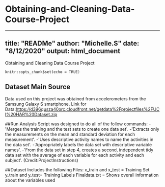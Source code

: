 # Obtaining-and-Cleaning-Data-Course-Project
---
title: "READMe"
author: "Michelle.S"
date: "8/12/2020"
output: html_document
---
Obtaining and Cleaning Data Course Project
```{r setup, include=FALSE}
knitr::opts_chunk$set(echo = TRUE)
```

## Dataset Main Source
Data used on this project was obtained from accelerometers from the Samsung Galaxy S smartphone.
Link for Data:https://d396qusza40orc.cloudfront.net/getdata%2Fprojectfiles%2FUCI%20HAR%20Dataset.zip

##Run Analysis Script was designed to do all of the follow commands:
-'Merges the training and the test sets to create one data set'.
-'Extracts only the measurements on the mean and standard deviation for each measurement'.
-'Uses descriptive activity names to name the activities in the data set'.
-'Appropriately labels the data set with descriptive variable names'.
-'From the data set in step 4, creates a second, independent tidy data set with the average of each variable for each activity and each subject'. (Credit:ProjectInstructions)

##Dataset Includes the following Files:
x_train and x_test = Training Set
y_train and y_test= Training Labels
Finaldata.txt = Shows overall information about the variables used  

